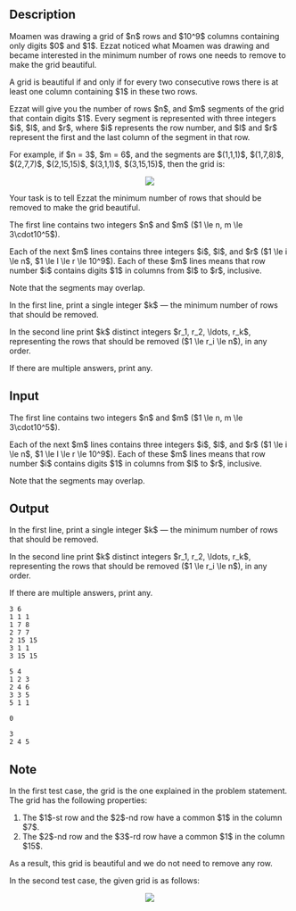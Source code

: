## Description

<div><p>Moamen was drawing a grid of $n$ rows and $10^9$ columns containing only digits $0$ and $1$. Ezzat noticed what Moamen was drawing and became interested in the minimum number of rows one needs to remove to make the grid beautiful.</p><p>A grid is beautiful if and only if for every two consecutive rows there is at least one column containing $1$ in these two rows.</p><p>Ezzat will give you the number of rows $n$, and $m$ segments of the grid that contain digits $1$. Every segment is represented with three integers $i$, $l$, and $r$, where $i$ represents the row number, and $l$ and $r$ represent the first and the last column of the segment in that row.</p><p>For example, if $n = 3$, $m = 6$, and the segments are $(1,1,1)$, $(1,7,8)$, $(2,7,7)$, $(2,15,15)$, $(3,1,1)$, $(3,15,15)$, then the grid is:</p><center> <img class="tex-graphics" src="file://xEoYM1xf.png" style="max-width: 100.0%;max-height: 100.0%;"> </center><p>Your task is to tell Ezzat the minimum number of rows that should be removed to make the grid beautiful.</p></div><div class="input-specification"><p>The first line contains two integers $n$ and $m$ ($1 \le n, m \le 3\cdot10^5$).</p><p>Each of the next $m$ lines contains three integers $i$, $l$, and $r$ ($1 \le i \le n$, $1 \le l \le r \le 10^9$). Each of these $m$ lines means that row number $i$ contains digits $1$ in columns from $l$ to $r$, inclusive.</p><p>Note that the segments <span class="tex-font-style-bf">may overlap</span>.</p></div><div class="output-specification"><p>In the first line, print a single integer $k$&nbsp;— the minimum number of rows that should be removed.</p><p>In the second line print $k$ distinct integers $r_1, r_2, \ldots, r_k$, representing the rows that should be removed ($1 \le r_i \le n$), in any order.</p><p>If there are multiple answers, print any.</p></div>

## Input

<p>The first line contains two integers $n$ and $m$ ($1 \le n, m \le 3\cdot10^5$).</p><p>Each of the next $m$ lines contains three integers $i$, $l$, and $r$ ($1 \le i \le n$, $1 \le l \le r \le 10^9$). Each of these $m$ lines means that row number $i$ contains digits $1$ in columns from $l$ to $r$, inclusive.</p><p>Note that the segments <span class="tex-font-style-bf">may overlap</span>.</p>

## Output

<p>In the first line, print a single integer $k$&nbsp;— the minimum number of rows that should be removed.</p><p>In the second line print $k$ distinct integers $r_1, r_2, \ldots, r_k$, representing the rows that should be removed ($1 \le r_i \le n$), in any order.</p><p>If there are multiple answers, print any.</p>





```input1
3 6
1 1 1
1 7 8
2 7 7
2 15 15
3 1 1
3 15 15
```




```input2
5 4
1 2 3
2 4 6
3 3 5
5 1 1
```




```output1
0
```




```output2
3
2 4 5
```



## Note

<p>In the first test case, the grid is the one explained in the problem statement. The grid has the following properties: </p><ol> <li> The $1$-st row and the $2$-nd row have a common $1$ in the column $7$. </li><li> The $2$-nd row and the $3$-rd row have a common $1$ in the column $15$. </li></ol> As a result, this grid is beautiful and we do not need to remove any row.<p>In the second test case, the given grid is as follows: </p><center> <img class="tex-graphics" src="file://sIsrS6lf.png" style="max-width: 100.0%;max-height: 100.0%;"> </center>
